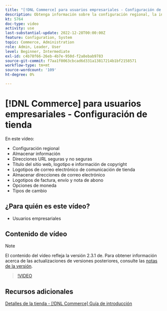 ```yaml
---
title: "[!DNL Commerce] para usuarios empresariales - Configuración de tienda"
description: Obtenga información sobre la configuración regional, la información de la tienda, las direcciones URL seguras y no seguras, el título del sitio web, el logotipo, la información de copyright, los logotipos de correo electrónico de comunicación, las direcciones de correo electrónico de la tienda, las opciones de moneda y las tarifas de moneda.
kt: 5764
doc-type: video
activity: use
last-substantial-update: 2022-12-28T00:00:00Z
feature: Configuration, System
topic: Commerce, Administration
role: Admin, Leader, User
level: Beginner, Intermediate
exl-id: c4b78f66-26eb-4b7e-950d-f2a8ebab9783
source-git-commit: f7aa1f0063cbcad6d331a13817214b1bf2158571
workflow-type: tm+mt
source-wordcount: '109'
ht-degree: 0%

---
```


# [!DNL Commerce] para usuarios empresariales - Configuración de tienda

En este vídeo:

- Configuración regional
- Almacenar información
- Direcciones URL seguras y no seguras
- Título del sitio web, logotipo e información de copyright
- Logotipos de correo electrónico de comunicación de tienda
- Almacenar direcciones de correo electrónico
- Logotipos de factura, envío y nota de abono
- Opciones de moneda
- Tipos de cambio

## ¿Para quién es este vídeo?

- Usuarios empresariales

## Contenido de vídeo

>[!NOTE]
>
>El contenido del vídeo refleja la versión 2.3.1 de. Para obtener información acerca de las actualizaciones de versiones posteriores, consulte las [notas de la versión](https://experienceleague.adobe.com/docs/commerce-operations/release/notes/overview.html).

>[!VIDEO](https://video.tv.adobe.com/v/35949?quality=12&learn=on)

## Recursos adicionales

[Detalles de la tienda - [!DNL Commerce] Guía de introducción](https://experienceleague.adobe.com/docs/commerce-admin/start/setup/store-details.html)
